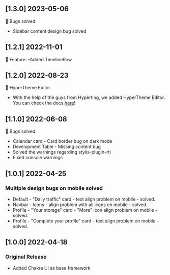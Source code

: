 ## [1.3.0] 2023-05-06

🐛 Bugs solved:

- Sidebar content design bug solved


## [1.2.1] 2022-11-01

🚀 Feature:
-Added TimelineRow

## [1.2.0] 2022-08-23

🚀 HyperTheme Editor

- With the help of the guys from Hyperting, we added HyperTheme Editor. You can check the docs [here](https://www.hyperthe.me/documentation/getting-started/community)!
## [1.1.0] 2022-06-08

🐛 Bugs solved:

- Calendar card - Card border bug on dark mode
- Development Table - Missing content bug
- Solved the warnings regarding stylis-plugin-rtl
- Fixed console warnings

## [1.0.1] 2022-04-25

### Multiple design bugs on mobile solved

- Default - "Daily traffic" card - text align problem on mobile - solved.
- Navbar - Icons - align problem with all icons on mobile - solved.
- Profile - "Your storage" card - "More" icon align problem on mobile - solved.
- Profile - "Complete your profile" card - text align problem on mobile - solved.

## [1.0.0] 2022-04-18

### Original Release

- Added Chakra UI as base framework
